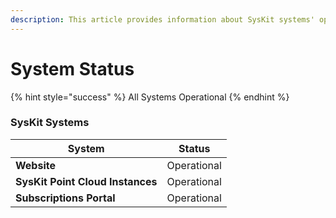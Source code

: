 ```yaml
---
description: This article provides information about SysKit systems' operationality.
---
```


# System Status

{% hint style="success" %}
All Systems Operational
{% endhint %}

### SysKit Systems

| System                           | Status      |
| -------------------------------- | ----------- |
| **Website**                      | Operational |
| **SysKit Point Cloud Instances** | Operational |
| **Subscriptions Portal**         | Operational |
